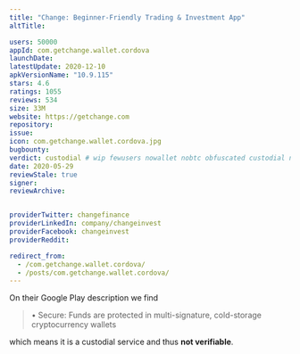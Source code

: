```yaml
---
title: "Change: Beginner-Friendly Trading & Investment App"
altTitle: 

users: 50000
appId: com.getchange.wallet.cordova
launchDate: 
latestUpdate: 2020-12-10
apkVersionName: "10.9.115"
stars: 4.6
ratings: 1055
reviews: 534
size: 33M
website: https://getchange.com
repository: 
issue: 
icon: com.getchange.wallet.cordova.jpg
bugbounty: 
verdict: custodial # wip fewusers nowallet nobtc obfuscated custodial nosource nonverifiable reproducible bounty defunct
date: 2020-05-29
reviewStale: true
signer: 
reviewArchive:


providerTwitter: changefinance
providerLinkedIn: company/changeinvest
providerFacebook: changeinvest
providerReddit: 

redirect_from:
  - /com.getchange.wallet.cordova/
  - /posts/com.getchange.wallet.cordova/
---
```



On their Google Play description we find

> • Secure: Funds are protected in multi-signature, cold-storage cryptocurrency
  wallets

which means it is a custodial service and thus **not verifiable**.